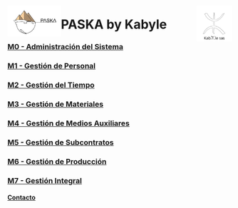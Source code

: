 <!---![LogoKabyle-Sinfondo-palabraKabYle](https://github.com/kabyleuy/kabyle2/blob/main/resources/LogoKabyle-Sinfondo-palabraKabYle.png?raw=true)--->
<!---![PalabraKabyle](resources/LogoKabyle-Sinfondo-palabraKabYle.png)--->

<img
  width="80"
  src="resources/LogoKabyle-Sinfondo-palabraKabYle.png"
  alt="Alt text"
  title="Optional title"
  style="display: inline-block; margin: 0 auto; max-width: 300px"
  align=right>


<img
  width="120"
  src="resources/Logo1-paska-CHCH.jpg"
  alt="Alt text"
  title="Optional title"
  style="display: inline-block; margin: 0 auto; max-width: 300px"
  align=left>
  
<!---![Logo1-paska-CHCH](https://user-images.githubusercontent.com/111294790/187100277-dbd68fe2-9f6e-4175-b8bc-5bff73e4aed4.jpg)--->
# PASKA by Kabyle
### [M0 - Administración del Sistema](./0-AdministracionDelSistema_caratula.md)
### [M1 - Gestión de Personal](./1-GestionDePersonal_caratula.md)
### [M2 - Gestión del Tiempo](./2-GestionDelTiempo_caratula.md)
### [M3 - Gestión de Materiales](./3-GestionDelTiempo_caratula.md)
### [M4 - Gestión de Medios Auxiliares](./4-GestionDeMediosAuxiliares_caratula.md)
### [M5 - Gestión de Subcontratos](./5-GestionDeSubcontratos_caratula.md)
### [M6 - Gestión de Producción](./6-GestionDeProduccion_caratula.md)
### [M7 - Gestión Integral](./7-GestionIntegral_caratula.md)

#### [Contacto](./Contacto.md)
 
